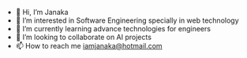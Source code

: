 - 👋 Hi, I’m Janaka
- 👀 I’m interested in Software Engineering specially in web technology
- 🌱 I’m currently learning advance technologies for engineers
- 💞️ I’m looking to collaborate on AI projects
- 📫 How to reach me iamjanaka@hotmail.com

<!---
bajruwan/bajruwan is a ✨ special ✨ repository because its `README.md` (this file) appears on your GitHub profile.
You can click the Preview link to take a look at your changes.
--->
